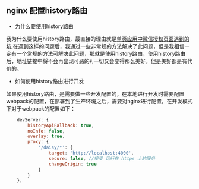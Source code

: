 ## nginx 配置history路由

- 为什么要使用history路由

我为什么要使用history路由，最直接的理由就是[单页应用中微信授权页面遇到的坑](/spa中微信支付授权目录设置.md),在遇到这样的问题后，我通过一些非常规的方法解决了此问题，但是我相信一定有一个常规的方法可解决此问题，那就是使用history路由，使用history路由后，地址链接中将不会再出现可恶的````#````,一切又会变得那么美好，但是美好都是有代价的。

- 如何使用history路由进行开发

如果使用history路由，是需要做一些开发配置的，在本地进行开发时需要配置webpack的配置，在部署到了生产环境之后，需要对nginx进行配置，在开发模式下对于webpack的配置如下：

````js
    devServer: {
        historyApiFallback: true,
        noInfo: false,
        overlay: true,
        proxy: {
            '/daisy/*': {
                target: 'http://localhost:4000',
                secure: false, //接受 运行在 https 上的服务
                changeOrigin: true
            }
        }
    },
````